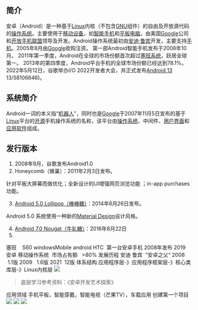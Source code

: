 ## 简介
安卓（Android）是一种基于[Linux](https://baike.baidu.com/item/Linux/27050)内核（不包含[GNU](https://baike.baidu.com/item/GNU/671972)组件）的自由及开放源代码的[操作系统](https://baike.baidu.com/item/%E6%93%8D%E4%BD%9C%E7%B3%BB%E7%BB%9F/192)。主要使用于[移动设备](https://baike.baidu.com/item/%E7%A7%BB%E5%8A%A8%E8%AE%BE%E5%A4%87/9157757)，如[智能手机](https://baike.baidu.com/item/%E6%99%BA%E8%83%BD%E6%89%8B%E6%9C%BA/94396)和[平板电脑](https://baike.baidu.com/item/%E5%B9%B3%E6%9D%BF%E7%94%B5%E8%84%91/1348389)，由美国[Google](https://baike.baidu.com/item/Google/86964)公司和[开放手机联盟](https://baike.baidu.com/item/%E5%BC%80%E6%94%BE%E6%89%8B%E6%9C%BA%E8%81%94%E7%9B%9F/9064338)领导及开发。Android操作系统最初由[安迪·鲁宾](https://baike.baidu.com/item/%E5%AE%89%E8%BF%AA%C2%B7%E9%B2%81%E5%AE%BE/6319331)开发，主要支持[手机](https://baike.baidu.com/item/%E6%89%8B%E6%9C%BA/6342)。2005年8月由[Google](https://baike.baidu.com/item/Google/86964)收购注资。
第一部Android智能手机发布于2008年10月。
2011年第一季度，Android在全球的市场份额首次超过[塞班系统](https://baike.baidu.com/item/%E5%A1%9E%E7%8F%AD%E7%B3%BB%E7%BB%9F/8506777)，跃居全球第一。
2013年的第四季度，Android平台手机的全球市场份额已经达到78.1%。
2022年5月12日，谷歌举办I/O 2022开发者大会，并正式发布[Android 13]() 13/58106646)。

## 系统简介
Android一词的本义指“[机器人](https://baike.baidu.com/item/%E6%9C%BA%E5%99%A8%E4%BA%BA/888)”，同时也是[Google](https://baike.baidu.com/item/Google/86964)于2007年11月5日宣布的基于[Linux](https://baike.baidu.com/item/Linux/27050)平台的[开源](https://baike.baidu.com/item/%E5%BC%80%E6%BA%90/246339)手机操作系统的名称，该平台由[操作系统](https://baike.baidu.com/item/%E6%93%8D%E4%BD%9C%E7%B3%BB%E7%BB%9F/192)、中间件、[用户界面](https://baike.baidu.com/item/%E7%94%A8%E6%88%B7%E7%95%8C%E9%9D%A2/6582461)和[应用软件](https://baike.baidu.com/item/%E5%BA%94%E7%94%A8%E8%BD%AF%E4%BB%B6/216367)组成。
## 发行版本

1. 2008年9月，谷歌发布Android1.0 
2. Honeycomb（蜂巢）：2011年2月3日发布。

针对平板大屏幕而做优化；全新设计的UI增强网页浏览功能 ；in-app purchases功能。

3. [Android 5.0 Lollipop（棒棒糖）](https://baike.baidu.com/item/Android)：2014年6月26日发布。

Android 5.0 系统使用一种新的[Material Design](https://baike.baidu.com/item/Material)设计风格。

4. [Android 7.0 Nougat（牛轧糖）](https://baike.baidu.com/item/Android)：2016年8月22日
5. 


塞班    S60
windowsMobile
android HTC  第一台安卓手机 2008年发布
2019 安卓 移动操作系统  市场占有额   >80%
发展历程
安迪 鲁宾  ”安卓之父“
2008  1.1版
2009   1.6版
2021  12版
体系结构
应用程序层-》应用程序框架层-》核心类库层-》Linux内核层
![](http://starrylixu.oss-cn-beijing.aliyuncs.com/d08815cd3bf11975735ae849aa6abc69.png)
> 底层学习参考资料：《安卓开发艺术探索》

应用领域
手机平板，智能穿戴，智能电视（芒果TV），车载应用
创建第一个项目
![](http://starrylixu.oss-cn-beijing.aliyuncs.com/245a3b042fa90143966477b3877bccab.png)
![](http://starrylixu.oss-cn-beijing.aliyuncs.com/636689bfdf0b6dea416473179eb471d6.png)
![](http://starrylixu.oss-cn-beijing.aliyuncs.com/ef6b330315102607ab4d71c33fce8fb6.png)
